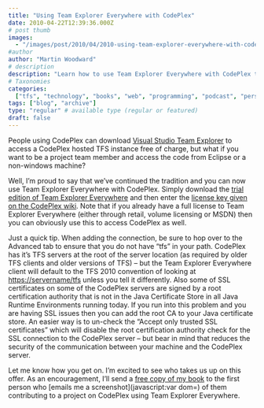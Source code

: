 ```yaml
---
title: "Using Team Explorer Everywhere with CodePlex"
date: 2010-04-22T12:39:36.000Z
# post thumb
images:
  - "/images/post/2010/04/2010-using-team-explorer-everywhere-with-codeplex.jpg"
#author
author: "Martin Woodward"
# description
description: "Learn how to use Team Explorer Everywhere with CodePlex to access TFS from Eclipse or non-Windows machines and start contributing today."
# Taxonomies
categories:
  ["tfs", "technology", "books", "web", "programming", "podcast", "personal"]
tags: ["blog", "archive"]
type: "regular" # available type (regular or featured)
draft: false
---
```


[](http://www.codeplex.com/) People using CodePlex can download [Visual Studio Team Explorer](http://www.microsoft.com/downloads/details.aspx?displaylang=en&FamilyID=fe4f9904-0480-4c9d-a264-02fedd78ab38) to access a CodePlex hosted TFS instance free of charge, but what if you want to be a project team member and access the code from Eclipse or a non-windows machine?

Well, I’m proud to say that we’ve continued the tradition and you can now use Team Explorer Everywhere with CodePlex. Simply download the [trial edition of Team Explorer Everywhere](http://www.microsoft.com/downloads/details.aspx?FamilyID=AF1F5168-C0F7-47C6-BE7A-2A83A6C02E57) and then enter the [license key given on the CodePlex wiki](http://codeplex.codeplex.com/wikipage?title=Obtaining%20the%20Team%20Explorer%20Everywhere%20Client). Note that if you already have a full license to Team Explorer Everywhere (either through retail, volume licensing or MSDN) then you can obviously use this to access CodePlex as well.

Just a quick tip. When adding the connection, be sure to hop over to the Advanced tab to ensure that you do not have “tfs” in your path. CodePlex has it’s TFS servers at the root of the server location (as required by older TFS clients and older versions of TFS) – but the Team Explorer Everywhere client will default to the TFS 2010 convention of looking at [https://servername/tfs](https://servername/tfs) unless you tell it differently. Also some of SSL certificates on some of the CodePlex servers are signed by a root certification authority that is not in the Java Certificate Store in all Java Runtime Environments running today. If you run into this problem and you are having SSL issues then you can add the root CA to your Java certificate store. An easier way is to un-check the “Accept only trusted SSL certificates” which will disable the root certification authority check for the SSL connection to the CodePlex server – but bear in mind that reduces the security of the communication between your machine and the CodePlex server.

[](http://www.woodwardweb.com/WindowsLiveWriter/UsingTeamExplorerEverywherewithCodeplex_B1DF/codeplex_2.png)

Let me know how you get on. I’m excited to see who takes us up on this offer. As an encouragement, I’ll send a [free copy of my book](http://www.amazon.com/gp/product/0470484268?ie=UTF8&tag=woodweb03-20&linkCode=as2&camp=1789&creative=390957&creativeASIN=0470484268) to the first person who [emails me a screenshot](javascript:var dom=) of them contributing to a project on CodePlex using Team Explorer Everywhere.
